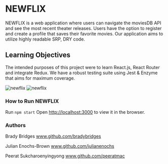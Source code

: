 # NEWFLIX
NEWFLIX is a web application where users can navigate the moviesDB API and see the most recent theater releases. Users have the option to register and create a profile that saves their favorite movies. Our application aims to utilize highly readable SRP, DRY code.

## Learning Objectives
The intended purposes of this project were to learn React.js, React Router and integrate Redux. We have a robust testing suite using Jest & Enzyme that aims for maximum coverage. 

![newflix](./planning/emailnewflix.gif)
![newflix](./planning/newflix-view.gif)

### How to Run NEWFLIX
Run `npm start`
Open [http://localhost:3000](http://localhost:3000) to view it in the browser.

### Authors
Brady Bridges www.github.com/bradybridges

Julian Enochs-Brown www.github.com/julianenochs

Peerat Sukcharoenyingyong www.github.com/peeratmac
